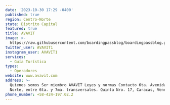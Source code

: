 ```yaml
---
date: '2023-10-30 17:29 -0400'
published: true
region: Centro-Norte
state: Distrito Capital
featured: true
title: AVAVIT
image: >-
  https://raw.githubusercontent.com/boardingpassblog/boardingpassblog.github.io/main/assets/images/AVAVIT.jpg
twitter_user: AVAVIT1
instagram_user: AVAVIT1
services:
  - Guía Turística
types:
  - Operadores
website: www.avavit.com
address: >-
  Quienes somos Ser miembro AVAVIT Leyes y normas Contacto 6ta. Avenida Altamira
  Norte, entre 6ta. y 7ma. transversales. Quinta Nro. 17, Caracas, Venezuela.
phone_number: +58-424-197.02.2
---
```


